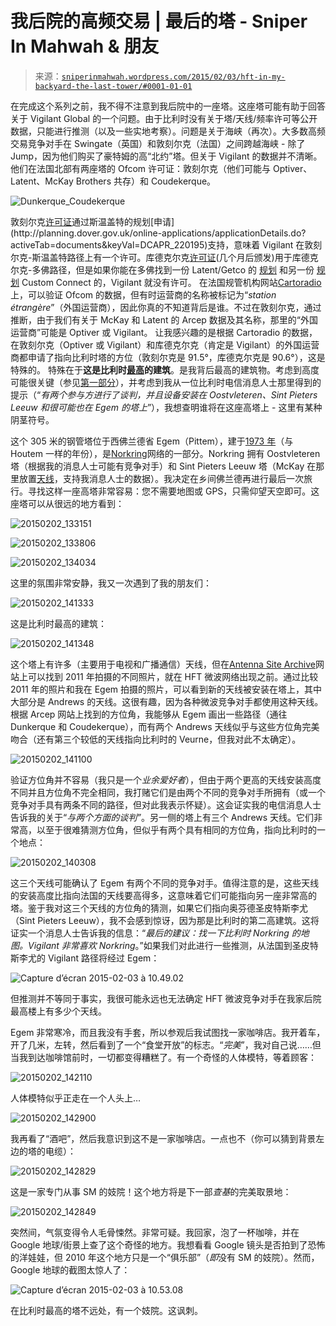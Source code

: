 <!--yml

分类: 未分类

日期: 2024 年 05 月 18 日 14:16:22

-->

# 我后院的高频交易 | 最后的塔 - Sniper In Mahwah & 朋友

> 来源：[`sniperinmahwah.wordpress.com/2015/02/03/hft-in-my-backyard-the-last-tower/#0001-01-01`](https://sniperinmahwah.wordpress.com/2015/02/03/hft-in-my-backyard-the-last-tower/#0001-01-01)

在完成这个系列之前，我不得不注意到我后院中的一座塔。这座塔可能有助于回答关于 Vigilant Global 的一个问题。由于比利时没有关于塔/天线/频率许可等公开数据，只能进行推测（以及一些实地考察）。问题是关于海峡（再次）。大多数高频交易竞争对手在 Swingate（英国）和敦刻尔克（法国）之间跨越海峡 - 除了 Jump，因为他们购买了豪特姆的高“北约”塔。但关于 Vigilant 的数据并不清晰。他们在法国北部有两座塔的 Ofcom 许可证：敦刻尔克（他们可能与 Optiver、Latent、McKay Brothers 共存）和 Coudekerque。

![Dunkerque_Coudekerque](img/ae2e30321718436506420fca4bad23cb.png)

敦刻尔克[许可证](http://spectruminfo.ofcom.org.uk/spectrumInfo/licences?googloc=(51.0389181051126%2c+2.378668785095215)&code=all&se=(51.03761606823887%2c+2.380739450454712)&googoffset=0.1&nw=(51.04022010539774%2c+2.3765981197357178)&freqStop=24&unit=GHz&ne=(51.04022010539774%2c+2.380739450454712)&service=Fixed+Links&freqStart=2&sw=(51.03761606823887%2c+2.3765981197357178)&submit=Submit+search&groupKey=2)通过斯温盖特的规划[申请](http://planning.dover.gov.uk/online-applications/applicationDetails.do?activeTab=documents&keyVal=DCAPR_220195)支持，意味着 Vigilant 在敦刻尔克-斯温盖特路径上有一个许可。库德克尔克[许可证](http://spectruminfo.ofcom.org.uk/spectrumInfo/licences?googloc=(51.03005442370071%2c+2.4068909883499146)&code=301010&se=(51.02992116036919%2c+2.407102882862091)&googoffset=0.0&nw=(51.030187686649064%2c+2.406679093837738)&unit=GHz&ne=(51.030187686649064%2c+2.407102882862091)&service=Fixed+Links&sw=(51.02992116036919%2c+2.406679093837738)&submit=Submit+search&groupKey=1)(几个月后颁发)用于库德克尔克-多佛路径，但是如果你能在多佛找到一份 Latent/Getco 的 [规划](http://planning.dover.gov.uk/online-applications/applicationDetails.do?activeTab=documents&keyVal=DCAPR_222231) 和另一份 [规划](http://planning.dover.gov.uk/online-applications/applicationDetails.do?activeTab=documents&keyVal=DCAPR_224609) Custom Connect 的，Vigilant 就没有许可。 在法国规管机构网站[Cartoradio](http://www.cartoradio.fr)上，可以验证 Ofcom 的数据，但有时运营商的名称被标记为“*station étrangère*”（外国运营商），因此你真的不知道背后是谁。不过在敦刻尔克，通过推断，由于我们有关于 McKay 和 Latent 的 Arcep 数据及其名称，那里的“外国运营商”可能是 Optiver 或 Vigilant。 让我感兴趣的是根据 Cartoradio 的数据，在敦刻尔克（Optiver 或 Vigilant）和库德克尔克（肯定是 Vigilant）的外国运营商都申请了指向比利时塔的方位（敦刻尔克是 91.5°，库德克尔克是 90.6°），这是特殊的。 特殊在于**这是比利时[最高](http://en.wikipedia.org/wiki/List_of_tallest_structures_in_Belgium)的建筑**。是我背后最高的建筑物。考虑到高度可能很关键（参见[第一部分](https://sniperinmahwah.wordpress.com/2014/09/22/hft-in-my-backyard-part-i/)），并考虑到我从一位比利时电信消息人士那里得到的提示（“*有两个参与方进行了谈判，并且设备安装在 Oostvleteren、Sint Pieters Leeuw 和很可能也在 Egem 的塔上*”），我想查明谁将在这座高塔上 - 这里有某种阴茎符号。

这个 305 米的钢管塔位于西佛兰德省 Egem（Pittem），建于[1973 年](http://en.wikipedia.org/wiki/VRT_Zendstation_Egem)（与 Houtem 一样的年份），是[Norkring](http://www.norkring.be/zenderpark/zendmasten-in-kaart/)网络的一部分。Norkring 拥有 Oostvleteren 塔（根据我的消息人士可能有竞争对手）和 Sint Pieters Leeuw 塔（McKay 在那里放置[天线](http://cadastreantenne.issep.be/Dossiers11/5651/RP1-RAP-14-01364-BEP.pdf)，支持我消息人士的数据）。我决定在乡间佛兰德再进行最后一次旅行。寻找这样一座高塔非常容易：您不需要地图或 GPS，只需仰望天空即可。这座塔可以从很远的地方看到：

![20150202_133151](img/927b36844ad88359efc65681069b9543.png)

![20150202_133806](img/13933bcd7b79f47011c8e7945d50c812.png)

![20150202_134034](img/e113f79405d8d08668c0b063bb4c46c5.png)

这里的氛围非常安静，我又一次遇到了我的朋友们：

![20150202_141333](img/2309b966c1c0e49db02439052c478d10.png)

这是比利时最高的建筑：

![20150202_141348](img/ec9ec71a3e9d2e3c2dd9102c05cb9730.png)

这个塔上有许多（主要用于电视和广播通信）天线，但在[Antenna Site Archive](http://theantennasitearchive.com/belgium-pittem-vliegveldweg-pictures.html)网站上可以找到 2011 年拍摄的不同照片，就在 HFT 微波网络出现之前。通过比较 2011 年的照片和我在 Egem 拍摄的照片，可以看到新的天线被安装在塔上，其中大部分是 Andrews 的天线。这很有趣，因为各种微波竞争对手都使用这种天线。根据 Arcep 网站上找到的方位角，我能够从 Egem 画出一些路径（通往 Dunkerque 和 Coudekerque），而有两个 Andrews 天线似乎与这些方位角完美吻合（还有第三个较低的天线指向比利时的 Veurne，但我对此不太确定）。

![20150202_141100](img/0faea662feff2e2a19153cd878e21e44.png)

验证方位角并不容易（我只是一个*业余爱好者*），但由于两个更高的天线安装高度不同并且方位角不完全相同，我打赌它们是由两个不同的竞争对手所拥有（或一个竞争对手具有两条不同的路径，但对此我表示怀疑）。这会证实我的电信消息人士告诉我的关于“*与两个方面的谈判”*。另一侧的塔上有三个 Andrews 天线。它们非常高，以至于很难猜测方位角，但似乎有两个具有相同的方位角，指向比利时的一个地点：

![20150202_140308](img/584c0753438312f8c570ee6632b694e5.png)

这三个天线可能确认了 Egem 有两个不同的竞争对手。值得注意的是，这些天线的安装高度比指向法国的天线要高得多，这意味着它们可能指向另一座非常高的塔。鉴于我对这三个天线的方位角的猜测，如果它们指向奥芬德圣皮特斯李尤（Sint Pieters Leeuw），我不会感到惊讶，因为那是比利时的第二高建筑。这将证实一个消息人士告诉我的信息：“*最后的建议：找一下比利时 Norkring 的地图。Vigilant 非常喜欢 Norkring*。”如果我们对此进行一些推测，从法国到圣皮特斯李尤的 Vigilant 路径将经过 Egem：

![Capture d’écran 2015-02-03 à 10.49.02](img/b8618783d4d3744a6a727be15a4022ca.png)

但推测并不等同于事实，我很可能永远也无法确定 HFT 微波竞争对手在我家后院最高楼上有多少个天线。

Egem 非常寒冷，而且我没有手套，所以参观后我试图找一家咖啡店。我开着车，开了几米，左转，然后看到了一个“食堂开放”的标志。“*完美*”，我对自己说……但当我到达咖啡馆前时，一切都变得糟糕了。有一个奇怪的人体模特，等着顾客：

![20150202_142110](img/63f48beb2212b289bfb621b109b295e6.png)

人体模特似乎正走在一个人头上…

![20150202_142900](img/cb5dca7ab9e4a932bc3d5a06171ec7e6.png)

我再看了“酒吧”，然后我意识到这不是一家咖啡店。一点也不（你可以猜到背景左边的塔的电缆）：

![20150202_142829](img/403303611c3dab56ac9871145c0c7b0c.png)

这是一家专门从事 SM 的妓院！这个地方将是下一部*查基*的完美取景地：

![20150202_142849](img/d06c5fe545b8a6d742d23a32a95eb567.png)

突然间，气氛变得令人毛骨悚然。非常可疑。我回家，泡了一杯咖啡，并在 Google 地球/街景上查了这个奇怪的地方。我想看看 Google 镜头是否拍到了恐怖的洋娃娃，但 2010 年这个地方只是一个“俱乐部”（*即*没有 SM 的妓院）。然而，Google 地球的截图太惊人了：

![Capture d’écran 2015-02-03 à 10.53.08](img/4f951b346da0e45bf0595b70168bbd7c.png)

在比利时最高的塔不远处，有一个妓院。这讽刺。
